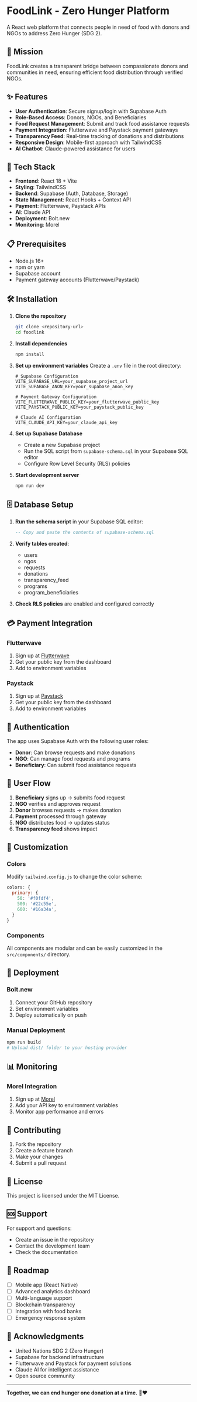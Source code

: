 # FoodLink - Zero Hunger Platform

A React web platform that connects people in need of food with donors and NGOs to address Zero Hunger (SDG 2).

## 🎯 Mission

FoodLink creates a transparent bridge between compassionate donors and communities in need, ensuring efficient food distribution through verified NGOs.

## ✨ Features

- **User Authentication**: Secure signup/login with Supabase Auth
- **Role-Based Access**: Donors, NGOs, and Beneficiaries
- **Food Request Management**: Submit and track food assistance requests
- **Payment Integration**: Flutterwave and Paystack payment gateways
- **Transparency Feed**: Real-time tracking of donations and distributions
- **Responsive Design**: Mobile-first approach with TailwindCSS
- **AI Chatbot**: Claude-powered assistance for users

## 🚀 Tech Stack

- **Frontend**: React 18 + Vite
- **Styling**: TailwindCSS
- **Backend**: Supabase (Auth, Database, Storage)
- **State Management**: React Hooks + Context API
- **Payment**: Flutterwave, Paystack APIs
- **AI**: Claude API
- **Deployment**: Bolt.new
- **Monitoring**: Morel

## 📋 Prerequisites

- Node.js 16+ 
- npm or yarn
- Supabase account
- Payment gateway accounts (Flutterwave/Paystack)

## 🛠️ Installation

1. **Clone the repository**
   ```bash
   git clone <repository-url>
   cd foodlink
   ```

2. **Install dependencies**
   ```bash
   npm install
   ```

3. **Set up environment variables**
   Create a `.env` file in the root directory:
   ```env
   # Supabase Configuration
   VITE_SUPABASE_URL=your_supabase_project_url
   VITE_SUPABASE_ANON_KEY=your_supabase_anon_key

   # Payment Gateway Configuration
   VITE_FLUTTERWAVE_PUBLIC_KEY=your_flutterwave_public_key
   VITE_PAYSTACK_PUBLIC_KEY=your_paystack_public_key

   # Claude AI Configuration
   VITE_CLAUDE_API_KEY=your_claude_api_key
   ```

4. **Set up Supabase Database**
   - Create a new Supabase project
   - Run the SQL script from `supabase-schema.sql` in your Supabase SQL editor
   - Configure Row Level Security (RLS) policies

5. **Start development server**
   ```bash
   npm run dev
   ```

## 🗄️ Database Setup

1. **Run the schema script** in your Supabase SQL editor:
   ```sql
   -- Copy and paste the contents of supabase-schema.sql
   ```

2. **Verify tables created**:
   - users
   - ngos
   - requests
   - donations
   - transparency_feed
   - programs
   - program_beneficiaries

3. **Check RLS policies** are enabled and configured correctly

## 💳 Payment Integration

### Flutterwave
1. Sign up at [Flutterwave](https://flutterwave.com)
2. Get your public key from the dashboard
3. Add to environment variables

### Paystack
1. Sign up at [Paystack](https://paystack.com)
2. Get your public key from the dashboard
3. Add to environment variables

## 🔐 Authentication

The app uses Supabase Auth with the following user roles:
- **Donor**: Can browse requests and make donations
- **NGO**: Can manage food requests and programs
- **Beneficiary**: Can submit food assistance requests

## 📱 User Flow

1. **Beneficiary** signs up → submits food request
2. **NGO** verifies and approves request
3. **Donor** browses requests → makes donation
4. **Payment** processed through gateway
5. **NGO** distributes food → updates status
6. **Transparency feed** shows impact

## 🎨 Customization

### Colors
Modify `tailwind.config.js` to change the color scheme:
```js
colors: {
  primary: {
    50: '#f0fdf4',
    500: '#22c55e',
    600: '#16a34a',
  }
}
```

### Components
All components are modular and can be easily customized in the `src/components/` directory.

## 🚀 Deployment

### Bolt.new
1. Connect your GitHub repository
2. Set environment variables
3. Deploy automatically on push

### Manual Deployment
```bash
npm run build
# Upload dist/ folder to your hosting provider
```

## 📊 Monitoring

### Morel Integration
1. Sign up at [Morel](https://morel.io)
2. Add your API key to environment variables
3. Monitor app performance and errors

## 🤝 Contributing

1. Fork the repository
2. Create a feature branch
3. Make your changes
4. Submit a pull request

## 📄 License

This project is licensed under the MIT License.

## 🆘 Support

For support and questions:
- Create an issue in the repository
- Contact the development team
- Check the documentation

## 🔮 Roadmap

- [ ] Mobile app (React Native)
- [ ] Advanced analytics dashboard
- [ ] Multi-language support
- [ ] Blockchain transparency
- [ ] Integration with food banks
- [ ] Emergency response system

## 🙏 Acknowledgments

- United Nations SDG 2 (Zero Hunger)
- Supabase for backend infrastructure
- Flutterwave and Paystack for payment solutions
- Claude AI for intelligent assistance
- Open source community

---

**Together, we can end hunger one donation at a time.** 🌱❤️
